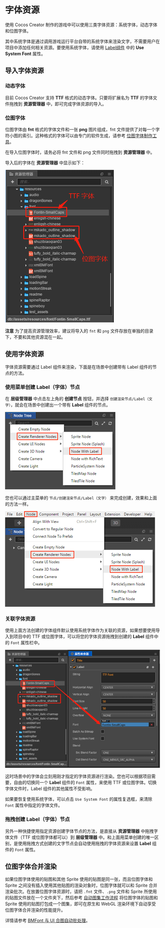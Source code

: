 # 字体资源

使用 Cocos Creator 制作的游戏中可以使用三类字体资源：系统字体，动态字体和位图字体。

其中系统字体是通过调用游戏运行平台自带的系统字体来渲染文字，不需要用户在项目中添加任何相关资源。要使用系统字体，请使用 [Label组件](../components/label.md) 中的 **Use System Font** 属性。

## 导入字体资源

### 动态字体

目前 Cocos Creator 支持 **TTF** 格式的动态字体。只要将扩展名为 **TTF** 的字体文件拖拽到 **资源管理器** 中，即可完成字体资源的导入。

### 位图字体

位图字体由 **fnt** 格式的字体文件和一张 **png** 图片组成，fnt 文件提供了对每一个字符小图的索引。这种格式的字体可以由专门的软件生成，请参考 [位图字体制作工具](../getting-started/support.md#%E4%BD%8D%E5%9B%BE%E5%AD%97%E4%BD%93%E7%94%9F%E4%BA%A7%E5%B7%A5%E5%85%B7)。

在导入位图字体时，请务必将 fnt 文件和 png 文件同时拖拽到 **资源管理器** 中。

导入后的字体在 **资源管理器** 中显示如下：

![imported font asset](font/imported.png)

**注意** 为了提高资源管理效率，建议将导入的 `fnt` 和 `png` 文件存放在单独的目录下，不要和其他资源混在一起。

## 使用字体资源

字体资源需要通过 Label 组件来渲染，下面是在场景中创建带有 Label 组件的节点的方法。

### 使用菜单创建 Label（字体）节点

在 **层级管理器** 中点击左上角的 **创建节点** 按钮，并选择 `创建渲染节点/Label（文字）`，就会在场景中创建出一个带有 **Label** 组件的节点。

![from hierarchy](font/create_label.png)

您也可以通过主菜单的 `节点/创建渲染节点/Label（文字）` 来完成创建，效果和上面的方法一样。

![from main menu](font/create_label_main_menu.png)

### 关联字体资源

使用上面方法创建的字体组件默认使用系统字体作为关联的资源，如果想要使用导入到项目中的 TTF 或位图字体，可以将您的字体资源拖拽到创建的 **Label** 组件中的 `Font` 属性栏中。

![assign font file](font/assign_font_file.png)

这时场景中的字体会立刻用刚才指定的字体资源进行渲染。您也可以根据项目需要，自由的切换同一个 **Label** 组件的 `Font` 属性，来使用 TTF 或位图字体。切换字体文件时，Label 组件的其他属性不受影响。

如果要恢复使用系统字体，可以点击 `Use System Font` 的属性复选框，来清除 `Font` 属性中指定的字体文件。

### 拖拽创建 Label（字体）节点

另外一种快捷使用指定资源创建字体节点的方法，是直接从 **资源管理器** 中拖拽字体文件（TTF 或位图字体都可以）到 **层级管理器** 中。和上面用菜单创建的唯一区别，是使用拖拽方式创建的文字节点会自动使用拖拽的字体资源来设置 **Label** 组件的 `Font` 属性。

## 位图字体合并渲染

如果位图字体使用的贴图和其他 Sprite 使用的贴图是同一张，而且位图字体和 Sprite 之间没有插入使用其他贴图的渲染对象时，位图字体就可以和 Sprite 合并渲染批次。在放置位图字体资源时，请把 `.fnt` 文件、`.png` 文件和 Sprite 所使用的贴图文件放在一个文件夹下，然后参考 [自动图集工作流程](auto-atlas.md) 将位图字体的贴图和 Sprite 使用的贴图打包成一个图集，即可在原生和 WebGL 渲染环境下自动享受位图字体合并渲染的性能提升。

详情请参考 [BMFont 与 UI 合图自动批处理](../advanced-topics/ui-auto-batch.md)。